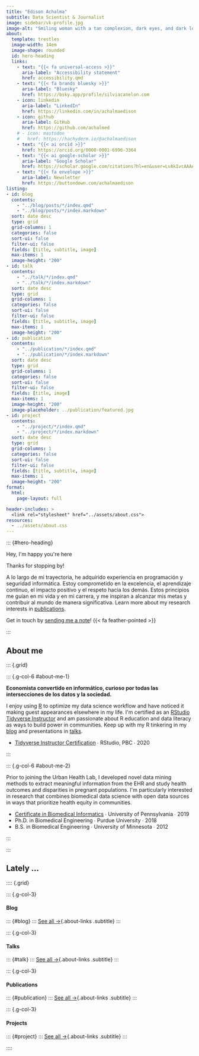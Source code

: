 ```yaml
---
title: "Edison Achalma"
subtitle: Data Scientist & Journalist
image: sidebar/vk-profile.jpg
image-alt: "Smiling woman with a tan complexion, dark eyes, and dark long wavy hair styled to one side"
about:
  template: trestles
  image-width: 14em
  image-shape: rounded
  id: hero-heading
  links:
    - text: "{{< fa universal-access >}}"
      aria-label: "Accessibility statement"
      href: accessibility.qmd
    - text: "{{< fa brands bluesky >}}"
      aria-label: "Bluesky"
      href: https://bsky.app/profile/silviacanelon.com
    - icon: linkedin
      aria-label: "LinkedIn"
      href: https://linkedin.com/in/achalmaedison
    - icon: github
      aria-label: GitHub
      href: https://github.com/achalmed
    # - icon: mastodon
    #   href: https://hachyderm.io/@achalmaedison
    - text: "{{< ai orcid >}}"
      href: https://orcid.org/0000-0001-6996-3364
    - text: "{{< ai google-scholar >}}"
      aria-label: "Google Scholar"
      href: https://scholar.google.com/citations?hl=en&user=LvAkIvcAAAAJ
    - text: "{{< fa envelope >}}"
      aria-label: Newsletter
      href: https://buttondown.com/achalmaedison
listing: 
- id: blog
  contents: 
    - "../blog/posts/*/index.qmd"
    - "../blog/posts/*/index.markdown"
  sort: date desc
  type: grid
  grid-columns: 1
  categories: false
  sort-ui: false
  filter-ui: false
  fields: [title, subtitle, image]
  max-items: 1
  image-height: "200"
- id: talk
  contents: 
    - "../talk/*/index.qmd"
    - "../talk/*/index.markdown"
  sort: date desc
  type: grid
  grid-columns: 1
  categories: false
  sort-ui: false
  filter-ui: false
  fields: [title, subtitle, image]
  max-items: 1
  image-height: "200"
- id: publication
  contents: 
    - "../publication/*/index.qmd"
    - "../publication/*/index.markdown"
  sort: date desc
  type: grid
  grid-columns: 1
  categories: false
  sort-ui: false
  filter-ui: false
  fields: [title, image]
  max-items: 1
  image-height: "200"
  image-placeholder: ../publication/featured.jpg
- id: project
  contents: 
    - "../project/*/index.qmd"
    - "../project/*/index.markdown"
  sort: date desc
  type: grid
  grid-columns: 1
  categories: false
  sort-ui: false
  filter-ui: false
  fields: [title, subtitle, image]
  max-items: 1
  image-height: "200"
format: 
  html: 
    page-layout: full

header-includes: >
  <link rel="stylesheet" href="../assets/about.css">
resources:
  - ../assets/about.css
---
```





::: {#hero-heading}
<div class="h1">Hey, I'm happy you're here</div>

Thanks for stopping by!

A lo largo de mi trayectoria, he adquirido experiencia en programación y seguridad informática. Estoy comprometido en la excelencia, el aprendizaje continuo, el impacto positivo y el respeto hacia los demás. Estos principios me guían en mi vida y en mi carrera, y me inspiran a alcanzar mis metas y contribuir al mundo de manera significativa. Learn more about my research interests in [publications](/publication).

Get in touch by [sending me a note](/contact.qmd)! {{< fa feather-pointed >}}

:::

## About me

::: {.grid}

::: {.g-col-6 #about-me-1}

**Economista convertido en informático, curioso por todas las intersecciones de los datos y la sociedad.**

I enjoy using [R](https://www.r-project.org/about.html) to optimize my data science workflow and have noticed it making guest appearances elsewhere in my life. I'm certified as an [RStudio Tidyverse Instructor](https://education.rstudio.com/trainers/people/canelon+silvia/) and am passionate about R education and data literacy as ways to build power in communities. Keep up with my R tinkering in my [blog](/blog) and presentations in [talks](/talk).

<ul class="fa-ul">
   <li><span class="fa-li"><i class="fa-solid fa-certificate"></i></span><a href="https://education.rstudio.com/trainers/people/canelon+silvia/">Tidyverse Instructor Certification</a> ∙ RStudio, PBC ∙ 2020</li>
</ul>

:::

::: {.g-col-6 #about-me-2}

Prior to joining the Urban Health Lab, I developed novel data mining methods to extract meaningful information from the EHR and study health outcomes and disparities in pregnant populations. I'm particularly interested in research that combines biomedical data science with open data sources in ways that prioritize health equity in communities.

<ul class="fa-ul">
   <li><span class="fa-li"><i class="fa-solid fa-certificate"></i></span><a href="https://www.med.upenn.edu/mbmi/certificate.html">Certificate in Biomedical Informatics</a> ∙ University of Pennsylvania ∙ 2019</li>
   <li><span class="fa-li"><i class="fa-solid fa-graduation-cap"></i></span>Ph.D. in Biomedical Engineering ∙ Purdue University ∙ 2018</li>
   <li><span class="fa-li"><i class="fa-solid fa-graduation-cap"></i></span>B.S. in Biomedical Engineering ∙ University of Minnesota ∙ 2012</li>
</ul>

:::

:::
<!-- end grid -->

## Lately ...

:::: {.grid}

::: {.g-col-3}
#### Blog
::: {#blog}
:::
[See all &rarr;](../blog){.about-links .subtitle}
:::

::: {.g-col-3}
#### Talks
::: {#talk}
:::
[See all &rarr;](../talk){.about-links .subtitle}
:::

::: {.g-col-3}
#### Publications
::: {#publication}
:::
[See all &rarr;](../publication){.about-links .subtitle}
:::

::: {.g-col-3}
#### Projects
::: {#project}
:::
[See all &rarr;](../project){.about-links .subtitle}
:::

::::
